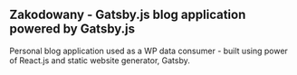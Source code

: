 ## Zakodowany - Gatsby.js blog application powered by Gatsby.js

Personal blog application used as a WP data consumer - built using power of React.js and static website generator, Gatsby.
